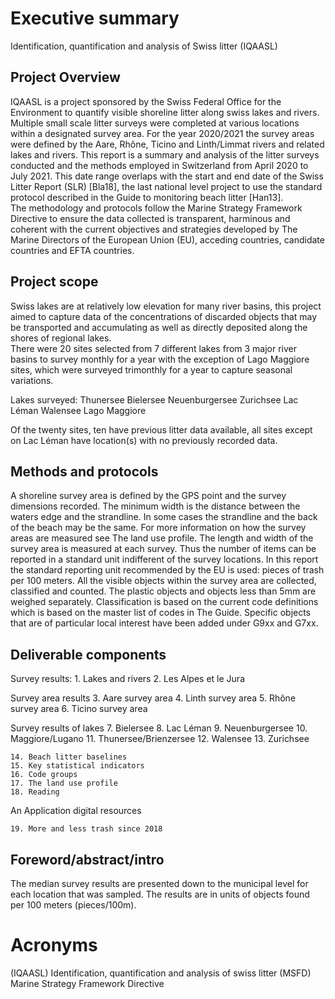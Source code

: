 # Executive summary
Identification, quantification and analysis of Swiss litter (IQAASL)

## Project Overview
IQAASL is a project sponsored by the Swiss Federal Office for the Environment to quantify visible shoreline litter along swiss lakes and rivers. Multiple small scale litter surveys were completed at various locations within a designated survey area. For the year 2020/2021 the survey areas were defined by the Aare, Rhône, Ticino and Linth/Limmat rivers and related lakes and rivers.
This report is a summary and analysis of the litter surveys conducted and the methods employed in Switzerland from April 2020 to July 2021. This date range overlaps with the start and end date of the Swiss Litter Report (SLR) [Bla18], the last national level project to use the standard protocol described in the Guide to monitoring beach litter [Han13].  
The methodology and protocols follow the Marine Strategy Framework Directive to ensure the data collected is transparent, harminous and coherent with the current objectives and strategies developed by The Marine Directors of the European Union (EU), acceding countries, candidate countries and EFTA countries. 

## Project scope
Swiss lakes are at relatively low elevation for many river basins, this project aimed to capture data of the concentrations of discarded objects that may be transported and accumulating as well as directly deposited along the shores of regional lakes.  
There were 20 sites selected from 7 different lakes from 3 major river basins to survey monthly for a year with the exception of Lago Maggiore sites, which were surveyed trimonthly for a year to capture seasonal variations. 

Lakes surveyed:
    Thunersee
    Bielersee
    Neuenburgersee
    Zurichsee
    Lac Léman
    Walensee
    Lago Maggiore

Of the twenty sites, ten have previous litter data available, all sites except on Lac Léman have location(s) with no previously recorded data.


## Methods and protocols
A shoreline survey area is defined by the GPS point and the survey dimensions recorded. The minimum width is the distance between the waters edge and the strandline. In some cases the strandline and the back of the beach may be the same. For more information on how the survey areas are measured see The land use profile.
The length and width of the survey area is measured at each survey. Thus the number of items can be reported in a standard unit indifferent of the survey locations. In this report the standard reporting unit recommended by the EU is used: pieces of trash per 100 meters.
All the visible objects within the survey area are collected, classified and counted. The plastic objects and objects less than 5mm are weighed separately. Classification is based on the current code definitions which is based on the master list of codes in The Guide. Specific objects that are of particular local interest have been added under G9xx and G7xx.

## Deliverable components
Survey results:
    1. Lakes and rivers
    2. Les Alpes et le Jura

Survey area results
    3. Aare survey area
    4. Linth survey area
    5. Rhône survey area
    6. Ticino survey area

Survey results of lakes 
    7. Bielersee
    8. Lac Léman
    9. Neuenburgersee
    10. Maggiore/Lugano
    11. Thunersee/Brienzersee
    12. Walensee
    13. Zurichsee


    14. Beach litter baselines
    15. Key statistical indicators
    16. Code groups
    17. The land use profile
    18. Reading

An Application digital resources

    19. More and less trash since 2018


## Foreword/abstract/intro


The median survey results are presented down to the municipal level for each location that was sampled. The results are in units of objects found per 100 meters (pieces/100m).

# Acronyms
(IQAASL) Identification, quantification and analysis of swiss litter 
(MSFD) Marine Strategy Framework Directive